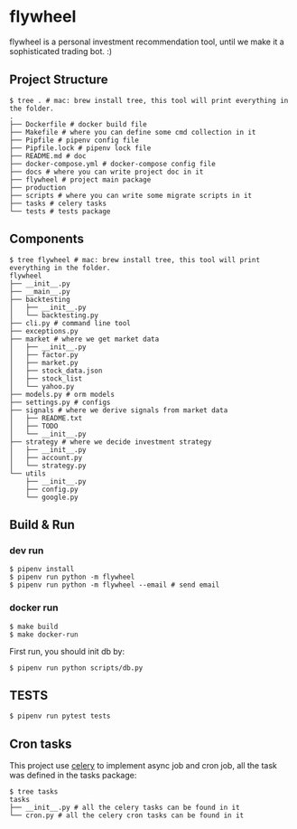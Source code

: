 # flywheel

flywheel is a personal investment recommendation tool, until we make it a sophisticated trading bot. :)

## Project Structure

```commandline
$ tree . # mac: brew install tree, this tool will print everything in the folder.
.
├── Dockerfile # docker build file
├── Makefile # where you can define some cmd collection in it
├── Pipfile # pipenv config file
├── Pipfile.lock # pipenv lock file
├── README.md # doc
├── docker-compose.yml # docker-compose config file
├── docs # where you can write project doc in it
├── flywheel # project main package
├── production
├── scripts # where you can write some migrate scripts in it
├── tasks # celery tasks
└── tests # tests package
```

## Components

```commandline
$ tree flywheel # mac: brew install tree, this tool will print everything in the folder.
flywheel
├── __init__.py
├── __main__.py
├── backtesting
│   ├── __init__.py
│   └── backtesting.py
├── cli.py # command line tool
├── exceptions.py
├── market # where we get market data
│   ├── __init__.py
│   ├── factor.py
│   ├── market.py
│   ├── stock_data.json
│   ├── stock_list
│   └── yahoo.py
├── models.py # orm models
├── settings.py # configs
├── signals # where we derive signals from market data
│   ├── README.txt
│   ├── TODO
│   └── __init__.py
├── strategy # where we decide investment strategy
│   ├── __init__.py
│   ├── account.py
│   └── strategy.py
└── utils
    ├── __init__.py
    ├── config.py
    └── google.py
```

## Build & Run

### dev run

```commandline
$ pipenv install
$ pipenv run python -m flywheel
$ pipenv run python -m flywheel --email # send email
```

### docker run

```commandline
$ make build
$ make docker-run
```

First run, you should init db by:

```commandline
$ pipenv run python scripts/db.py
```

## TESTS

```commandline
$ pipenv run pytest tests
```

## Cron tasks

This project use [celery](https://docs.celeryproject.org/en/stable/getting-started/introduction.html) to implement async job and cron job, all the task was defined in the tasks package:

```commandline
$ tree tasks
tasks
├── __init__.py # all the celery tasks can be found in it
└── cron.py # all the celery cron tasks can be found in it
```
